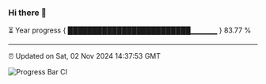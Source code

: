 ### Hi there 👋

⏳ Year progress { █████████████████████████▁▁▁▁▁ } 83.77 %

---

⏰ Updated on Sat, 02 Nov 2024 14:37:53 GMT

![Progress Bar CI](https://github.com/IshwaranRudhara/GIT-ACTION/workflows/Progress%20Bar%20CI/badge.svg)
